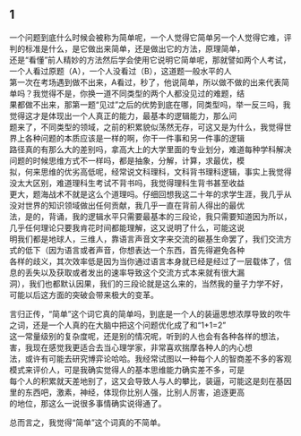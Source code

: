 ## 1   
  一个问题到底什么时候会被称为简单呢，一个人觉得它简单另一个人觉得它难，评判的标准是什么，是它做出来简单，还是做出它的方法，原理简单，  
  还是“看懂”前人精妙的方法然后学会使用它说明它简单呢，那就譬如两个人考试，一个人看过原题（A），一个人没看过（B），这道题一般水平的人  
  第一次在考场遇到做不出来，A看过，秒了，他说简单，所以做不做的出来代表简单吗？我觉得不是，你换一道不同类型的两个人都没见过的难题，结  
  果都做不出来，那第一题“见过”之后的优势到底在哪，同类型吗，举一反三吗，我觉得这才是体现出一个人真正的能力，最基本的逻辑能力，那么问  
  题来了，不同类型的领域，之前的积累貌似荡然无存，可这又是为什么，我觉得世界上各种问题的本质应该是一样的啊，你干一件事和另一件事的逻辑  
  路径真的有那么大的差别吗，拿高大上的大学里面的专业划分，难道每种学科解决问题的时候思维方式不一样吗，都是抽象，分解，计算，求最优，模  
  拟，何来思维的优劣高低呢，经常说文科理科，文科背书理科逻辑，事实上我觉得没太大区别，难道理科生考试不背书吗，我觉得理科生背书甚至收益  
  更大，题海战术不就是这么个道理吗。仔细回想我这二十年的求学生涯，我几乎从没对世界的知识领域做出任何贡献，我几乎一直在背前人得出的最优  
  法，是的，背诵，我的逻辑水平只需要最基本的三段论，我只需要知道因为所以，几乎任何理论只要我肯花时间都能理解，这又说明了什么，可能这说  
  明我们都是地球人，三维人，靠语言声音文字来交流的碳基生命罢了，我们交流方式的低下（因为语言或者声音，你想表达一个东西，首先得避免各种  
  各样的歧义，其次效率低是因为当你通过语言本身就已经是经过了一层载体了，信息的丢失以及获取或者发出的速率导致这个交流方式本来就有很大漏  
  洞），我们也都默认因果，我们的三段论就是这么来的，当然我的量子力学不好，可能以后这方面的突破会带来极大的变革。  
  
  言归正传，“简单”这个词它真的简单吗，到底是一个人的装逼思想浓厚导致的吹牛之词，还是一个人真的在大脑中把这个问题优化成了和“1+1=2”  
  这一常量级别的复杂度呢，还是别的情况呢，听到的人也会有各种各样的想法，害，我现在感觉我更适合去当心理学家，非常喜欢揣摩各种人的内心想  
  法，或许有可能去研究博弈论哈哈。我经常试图以一种每个人的智商差不多的客观模式来评价人，可是我确实觉得人的基本思维能力确实差不多，可是  
  每个人的积累就天差地别了，这又会导致人与人的攀比，装逼，可能这是刻在基因里的东西吧，激素，神经，体现你比别人强，比别人厉害，追逐更高  
  的地位，那这么一说很多事情确实说得通了。
  
  总而言之，我觉得“简单”这个词真的不简单。  
      
  
